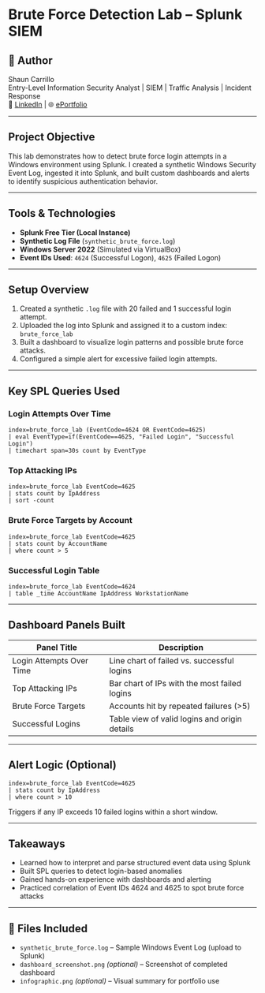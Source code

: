 # Brute Force Detection Lab – Splunk SIEM

## 👤 Author
Shaun Carrillo  
Entry-Level Information Security Analyst | SIEM | Traffic Analysis | Incident Response  
🔗 [LinkedIn](https://linkedin.com/in/shaun-carrillo) | 🌐 [ePortfolio](https://carrillocybercom.wordpress.com/)

---

## Project Objective
This lab demonstrates how to detect brute force login attempts in a Windows environment using Splunk. I created a synthetic Windows Security Event Log, ingested it into Splunk, and built custom dashboards and alerts to identify suspicious authentication behavior.

---

## Tools & Technologies
-  **Splunk Free Tier (Local Instance)**
-  **Synthetic Log File** (`synthetic_brute_force.log`)
-  **Windows Server 2022** (Simulated via VirtualBox)
-  **Event IDs Used**: `4624` (Successful Logon), `4625` (Failed Logon)

---

## Setup Overview

1. Created a synthetic `.log` file with 20 failed and 1 successful login attempt.
2. Uploaded the log into Splunk and assigned it to a custom index: `brute_force_lab`
3. Built a dashboard to visualize login patterns and possible brute force attacks.
4. Configured a simple alert for excessive failed login attempts.

---

## Key SPL Queries Used

### Login Attempts Over Time
```spl
index=brute_force_lab (EventCode=4624 OR EventCode=4625)
| eval EventType=if(EventCode==4625, "Failed Login", "Successful Login")
| timechart span=30s count by EventType
```

### Top Attacking IPs
```spl
index=brute_force_lab EventCode=4625
| stats count by IpAddress
| sort -count
```

### Brute Force Targets by Account
```spl
index=brute_force_lab EventCode=4625
| stats count by AccountName
| where count > 5
```

### Successful Login Table
```spl
index=brute_force_lab EventCode=4624
| table _time AccountName IpAddress WorkstationName
```

---

## Dashboard Panels Built

| Panel Title              | Description                                        |
|--------------------------|----------------------------------------------------|
| Login Attempts Over Time | Line chart of failed vs. successful logins         |
| Top Attacking IPs        | Bar chart of IPs with the most failed logins       |
| Brute Force Targets      | Accounts hit by repeated failures (>5)             |
| Successful Logins        | Table view of valid logins and origin details      |

---

## Alert Logic (Optional)
```spl
index=brute_force_lab EventCode=4625
| stats count by IpAddress
| where count > 10
```
Triggers if any IP exceeds 10 failed logins within a short window.

---

## Takeaways
- Learned how to interpret and parse structured event data using Splunk
- Built SPL queries to detect login-based anomalies
- Gained hands-on experience with dashboards and alerting
- Practiced correlation of Event IDs 4624 and 4625 to spot brute force attacks

---

## 📁 Files Included
- `synthetic_brute_force.log` – Sample Windows Event Log (upload to Splunk)
- `dashboard_screenshot.png` *(optional)* – Screenshot of completed dashboard
- `infographic.png` *(optional)* – Visual summary for portfolio use
